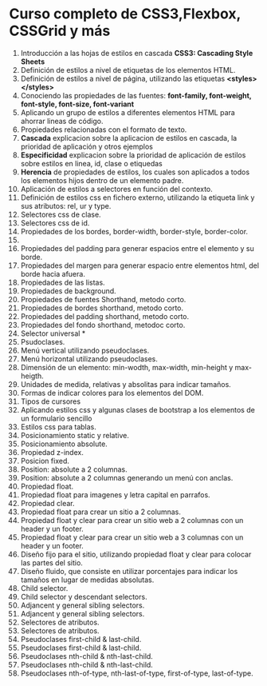 # Curso completo de CSS3,Flexbox, CSSGrid y más

1. Introducción a las hojas de estilos en cascada **CSS3: Cascading Style Sheets**
2. Definición de estilos a nivel de etiquetas de los elementos HTML.
3. Definición de estilos a nivel de página, utilizando las etiquetas **&lt;styles&gt;&lt;/styles&gt;**
4. Conociendo las propiedades de las fuentes: **font-family, font-weight, font-style, font-size, font-variant**
5. Aplicando un grupo de estilos a diferentes elementos HTML para ahorrar lineas de código.
6. Propiedades relacionadas con el formato de texto.
7. **Cascada** explicacion sobre la aplicacion de estilos en cascada, la prioridad de aplicación y otros ejemplos
8. **Especificidad** explicacion sobre la prioridad de aplicación de estilos sobre estilos en linea, id, clase o etiquedas
8. **Herencia** de propiedades de estilos, los cuales son aplicados a todos los elementos hijos dentro de un elemento padre.
9. Aplicación de estilos a selectores en función del contexto.
10. Definición de estilos css en fichero externo, utilizando la etiqueta link y sus atributos: rel, ur y type.
11. Selectores css de clase.
12. Selectores css de id.
13. Propiedades de los bordes, border-width, border-style, border-color.
14. 
15. Propiedades del padding para generar espacios entre el elemento y su borde.
16. Propiedades del margen para generar espacio entre elementos html, del borde hacia afuera.
17. Propiedades de las listas.
18. Propiedades de background.
19. Propiedades de fuentes Shorthand, metodo corto.
20. Propiedades de bordes shorthand, metodo corto. 
21. Propiedades del padding shorthand, metodo corto.
22. Propiedades del fondo shorthand, metodoc corto.
23. Selector universal *
24. Psudoclases.
26. Menú vertical utilizando pseudoclases.
27. Menú horizontal utilizando pseudoclases.
28. Dimensión de un elemento: min-wodth, max-width, min-height y max-heigth.
29. Unidades de medida, relativas y absolitas para indicar tamaños.
30. Formas de indicar colores para los elementos del DOM.
31. Tipos de cursores
32. Aplicando estilos css y algunas clases de bootstrap a los elementos de un formulario sencillo
33. Estilos css para tablas.
34. Posicionamiento static y relative.
35. Posicionamiento absolute.
36. Propiedad z-index.
37. Posicion fixed.
38. Position: absolute a 2 columnas.
39. Position: absolute a 2 columnas generando un menú con anclas.
40. Propiedad float.
41. Propiedad float para imagenes y letra capital en parrafos.
42. Propiedad clear.
43. Propiedad float para crear un sitio a 2 columnas.
44. Propiedad float y clear para crear un sitio web a 2 columnas con un header y un footer.
45. Propiedad float y clear para crear un sitio web a 3 columnas con un header y un footer.
46. Diseño fijo para el sitio, utilizando propiedad float y clear para colocar las partes del sitio.
47. Diseño fluido, que consiste en utilizar porcentajes para indicar los tamaños en lugar de medidas absolutas.
48. Child selector.
49. Child selector y descendant selectors.
50. Adjancent y general sibling selectors.
51. Adjancent y general sibling selectors.
52. Selectores de atributos.
53. Selectores de atributos.
54. Pseudoclases first-child & last-child.
55. Pseudoclases first-child & last-child.
56. Pseudoclases nth-child & nth-last-child.
57. Pseudoclases nth-child & nth-last-child.
58. Pseudoclases nth-of-type, nth-last-of-type, first-of-type, last-of-type.